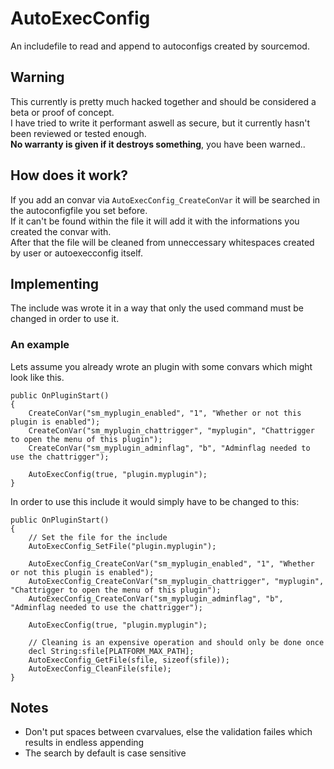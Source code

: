 # AutoExecConfig  
An includefile to read and append to autoconfigs created by sourcemod.  


## Warning
This currently is pretty much hacked together and should be considered a beta or proof of concept.  
I have tried to write it performant aswell as secure, but it currently hasn't been reviewed or tested enough.  
**No warranty is  given if it destroys something**, you have been warned.. 


## How does it work?
If you add an convar via `AutoExecConfig_CreateConVar` it will be searched in the autoconfigfile you set before.  
If it can't be found within the file it will add it with the informations you created the convar with.  
After that the file will be cleaned from unneccessary whitespaces created by user or autoexecconfig itself.  



## Implementing
The include was wrote it in a way that only the used command must be changed in order to use it.  

### An example

Lets assume you already wrote an plugin with some convars which might look like this.

    public OnPluginStart()
	{
		CreateConVar("sm_myplugin_enabled", "1", "Whether or not this plugin is enabled");
		CreateConVar("sm_myplugin_chattrigger", "myplugin", "Chattrigger to open the menu of this plugin");
		CreateConVar("sm_myplugin_adminflag", "b", "Adminflag needed to use the chattrigger");
		
		AutoExecConfig(true, "plugin.myplugin");
	}
    
In order to use this include it would simply have to be changed to this:  
    
    public OnPluginStart()
	{
		// Set the file for the include
		AutoExecConfig_SetFile("plugin.myplugin");
		
		AutoExecConfig_CreateConVar("sm_myplugin_enabled", "1", "Whether or not this plugin is enabled");
		AutoExecConfig_CreateConVar("sm_myplugin_chattrigger", "myplugin", "Chattrigger to open the menu of this plugin");
		AutoExecConfig_CreateConVar("sm_myplugin_adminflag", "b", "Adminflag needed to use the chattrigger");
		
		AutoExecConfig(true, "plugin.myplugin");
		
		// Cleaning is an expensive operation and should only be done once
		decl String:sfile[PLATFORM_MAX_PATH];
		AutoExecConfig_GetFile(sfile, sizeof(sfile));
		AutoExecConfig_CleanFile(sfile);
	}
    
## Notes
* Don't put spaces between cvarvalues, else the validation failes which results in endless appending
* The search by default is case sensitive